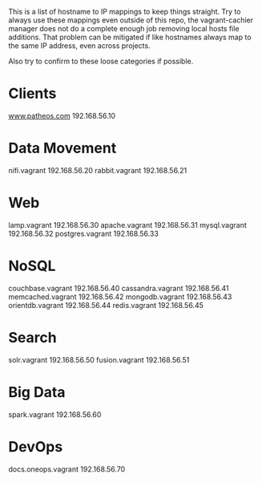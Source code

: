 This is a list of hostname to IP mappings to keep things straight.
Try to always use these mappings even outside of this repo, the 
vagrant-cachier manager does not do a complete enough job removing
local hosts file additions. That problem can be mitigated if like
hostnames always map to the same IP address, even across projects.

Also try to confirm to these loose categories if possible.

# Clients
www.patheos.com		192.168.56.10

# Data Movement
nifi.vagrant		192.168.56.20
rabbit.vagrant		192.168.56.21

# Web
lamp.vagrant		192.168.56.30
apache.vagrant		192.168.56.31
mysql.vagrant		192.168.56.32
postgres.vagrant	192.168.56.33

# NoSQL
couchbase.vagrant	192.168.56.40
cassandra.vagrant	192.168.56.41
memcached.vagrant	192.168.56.42
mongodb.vagrant		192.168.56.43
orientdb.vagrant	192.168.56.44
redis.vagrant		192.168.56.45

# Search
solr.vagrant		192.168.56.50
fusion.vagrant		192.168.56.51

# Big Data
spark.vagrant		192.168.56.60

# DevOps
docs.oneops.vagrant	192.168.56.70
